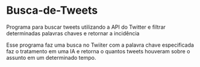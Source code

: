 # Busca-de-Tweets

Programa para buscar tweets utilizando a API do Twitter e filtrar determinadas palavras chaves e retornar a incidência

Esse programa faz uma busca no Twiiter com a palavra chave especificada faz o tratamento em uma IA
e retorna o quantos tweets houveram sobre o assunto em um determinado tempo.
